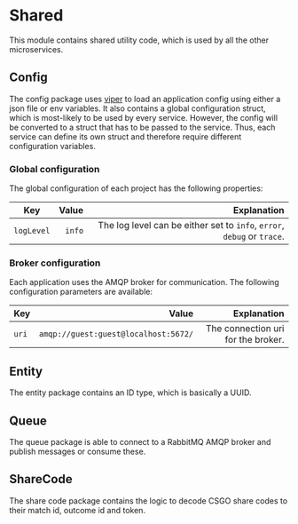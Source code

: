 # Shared

This module contains shared utility code, which is used
by all the other microservices.

## Config

The config package uses [viper](https://github.com/spf13/viper) to load an application config using either a json file or env variables.
It also contains a global configuration struct, which is most-likely to be used by every service. However, the config will be converted to a struct
that has to be passed to the service. Thus, each service can define its own struct and therefore require different configuration variables.

### Global configuration

The global configuration of each project has the following properties:

| Key   |      Value      |  Explanation |
|----------|-------------:|------:|
| `logLevel` | `info` | The log level can be either set to `info`, `error`, `debug` or `trace`. |

### Broker configuration

Each application uses the AMQP broker for communication. The following configuration parameters are available:

| Key   |      Value      |  Explanation |
|----------|-------------:|------:|
| `uri` | `amqp://guest:guest@localhost:5672/` |  The connection uri for the broker. |

## Entity

The entity package contains an ID type, which is basically a UUID.

## Queue

The queue package is able to connect to a RabbitMQ AMQP broker and publish messages or consume these.

## ShareCode

The share code package contains the logic to decode CSGO share codes to their match id, outcome id and token.